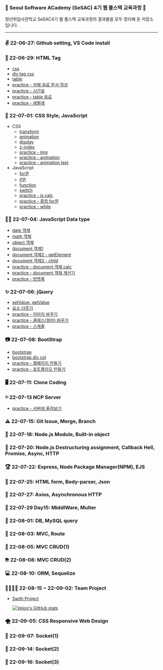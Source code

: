 <img style="height:15px;" src="https://img.shields.io/badge/HTML5-E34F26?style=flat-square&logo=HTML5&logoColor=white"/> <img style="height:15px;" src="https://img.shields.io/badge/CSS3-1572B6?style=flat-square&logo=CSS3&logoColor=white"/> <img style="height:15px;" src="https://img.shields.io/badge/JavaScript-F7DF1E?style=flat-square&logo=JavaScript&logoColor=black"/> <img style="height:15px;" src="https://img.shields.io/badge/jQuery-0769AD?style=flat-square&logo=jQuery&logoColor=white"/> <img style="height:15px;" src="https://img.shields.io/badge/JSON-000000?style=flat-square&logo=JSON&logoColor=white"/> <img style="height:15px;" src="https://img.shields.io/badge/Bootstrap-7952B3?style=flat-square&logo=Bootstrap&logoColor=white"/> <img style="height:15px;" src="https://img.shields.io/badge/React-61DAFB?style=flat-square&logo=React&logoColor=black"/> <img style="height:15px;" src="https://img.shields.io/badge/Node.js-339933?style=flat-square&logo=Node.js&logoColor=white"/> <img style="height:15px;" src="https://img.shields.io/badge/Django-092E20?style=flat-square&logo=Django&logoColor=white"/> <img style="height:15px;" src="https://img.shields.io/badge/MySQL-4479A1?style=flat-square&logo=MySQL&logoColor=white"/> <img style="height:15px;" src="https://img.shields.io/badge/NCP-03C75A?style=flat-square&logo=Naver&logoColor=white"/> <img style="height:15px;" src="https://img.shields.io/badge/AWS-232F3E?style=flat-square&logo=Amazon AWS&logoColor=white"/> <img style="height:15px;" src="https://img.shields.io/badge/VS code-007ACC?style=flat-square&logo=Visual Studio Code&logoColor=white"/> <img style="height:15px;" src="https://img.shields.io/badge/WebStorm-000000?style=flat-square&logo=WebStorm&logoColor=white"/> <a href="https://juoklee.notion.site/SeSAC4_web-2c1e9005137247e49087b386b6940b0f"><img style="height:15px;" src="https://img.shields.io/badge/Notion-000000?style=flat-square&logo=Notion&logoColor=white"/></a> <img style="height:15px;" src="https://img.shields.io/badge/Slack-4A154B?style=flat-square&logo=Slack&logoColor=white"/></a> </p>

### 🌱 Seoul Software ACademy (SeSAC) 4기 웹 풀스택 교육과정 🌱
청년취업사관학교 SeSAC4기 웹 풀스택 교육과정의 결과물을 모두 정리해 둔 저장소 입니다.
<hr/>

### ✌ 22-06-27: Github setting, VS Code install
### 💖 22-06-29: HTML Tag
* <a href="https://github.com/juoklee/SeSAC4_web/blob/master/week_1/220629_css.html">css</a><br/>
* <a href="https://github.com/juoklee/SeSAC4_web/blob/master/week_1/220629_css2.html">div tag css</a><br/>
* <a href="https://github.com/juoklee/SeSAC4_web/blob/master/week_1/220629_table.html">table</a><br/>
* <a href="https://github.com/juoklee/SeSAC4_web/blob/master/week_1/220629_ex01.html">practice - 카페 음료 문서 작성</a><br/>
* <a href="https://github.com/juoklee/SeSAC4_web/blob/master/week_1/220629_ex04.html">practice - 시간표</a><br/>
* <a href="https://github.com/juoklee/SeSAC4_web/blob/master/week_1/220629_ex05.html">practice - table 음료</a><br/>
* <a href="https://github.com/juoklee/SeSAC4_web/blob/master/week_1/220629_ex06.html">practice - 애벌레</a><br/>
### 🎱 22-07-01: CSS Style, JavaScript
* CSS
  - <a href="https://github.com/juoklee/SeSAC4_web/blob/master/week_1/220701_transform.html">transform</a><br/>
  - <a href="https://github.com/juoklee/SeSAC4_web/blob/master/week_1/220701_animation.html">animation</a><br/>
  - <a href="https://github.com/juoklee/SeSAC4_web/blob/master/week_1/220701_display.html">display</a><br/>
  - <a href="https://github.com/juoklee/SeSAC4_web/blob/master/week_1/220701_z-index.html">z-index</a><br/>
  - <a href="https://github.com/juoklee/SeSAC4_web/blob/master/week_1/220701_ex07.html">practice - img</a><br/>
  - <a href="https://github.com/juoklee/SeSAC4_web/blob/master/week_1/220701_ex08.html">practice - animation</a><br/>
  - <a href="https://github.com/juoklee/SeSAC4_web/blob/master/week_1/220701_ex09.html">practice - animation text</a><br/>
* JavaScript
  - <a href="https://github.com/juoklee/SeSAC4_web/blob/master/week_1/220701_js-for.html">for문</a><br/>
  - <a href="https://github.com/juoklee/SeSAC4_web/blob/master/week_1/220701_js-if.html">if문</a><br/>
  - <a href="https://github.com/juoklee/SeSAC4_web/blob/master/week_1/220701_js-function.html">function</a><br/>
  - <a href="https://github.com/juoklee/SeSAC4_web/blob/master/week_1/220701_js-switch.html">switch</a><br/>
  - <a href="https://github.com/juoklee/SeSAC4_web/blob/master/week_1/220701_js-ex10.html">practice - js calc</a><br/>
  - <a href="https://github.com/juoklee/SeSAC4_web/blob/master/week_1/220701_js-ex12.html">practice - 중첩 for문 </a><br/>
  - <a href="https://github.com/juoklee/SeSAC4_web/blob/master/week_1/220701_js-ex13.html">practice - while </a><br/>
### 🐱‍🚀 22-07-04: JavaScript Data type
- <a href="https://github.com/juoklee/SeSAC4_web/blob/master/week_1/220704_js_date.html">date 객체</a><br/>
- <a href="https://github.com/juoklee/SeSAC4_web/blob/master/week_2/220704_js_math.html">math 객체 </a><br/>
- <a href="https://github.com/juoklee/SeSAC4_web/blob/master/week_2/220704_js_object.html">object 객체 </a><br/>
- <a href="https://github.com/juoklee/SeSAC4_web/blob/master/week_2/220704_js_document1.html">document 객체1</a><br/>
- <a href="https://github.com/juoklee/SeSAC4_web/blob/master/week_2/220704_js_document2.html">document 객체2 - getElement</a><br/>
- <a href="https://github.com/juoklee/SeSAC4_web/blob/master/week_2/220704_js_document3.html">document 객체3 - child</a><br/>
- <a href="https://github.com/juoklee/SeSAC4_web/blob/master/week_2/220704_js_ex13.html">practice - document 객체 calc</a><br/>
- <a href="https://github.com/juoklee/SeSAC4_web/blob/master/week_2/220704_js_ex13_1.html">practice - document 객체 계산기</a><br/>
- <a href="https://github.com/juoklee/SeSAC4_web/blob/master/week_2/220704_js_ex14.html">practice - 방명록 </a><br/>
### ✨ 22-07-06: jQuery
- <a href="https://github.com/juoklee/SeSAC4_web/blob/master/week_2/220706_jquery.html">setValue, getValue</a><br/>
- <a href="https://github.com/juoklee/SeSAC4_web/blob/master/week_2/220706_jquery2.html">요소 다루기</a><br/>
- <a href="https://github.com/juoklee/SeSAC4_web/blob/master/week_2/220706_ex15.html">practice - 이미지 바꾸기</a><br/>
- <a href="https://github.com/juoklee/SeSAC4_web/blob/master/week_2/220706_ex16.html">practice - 클래스(컬러) 바꾸기</a><br/>
- <a href="https://github.com/juoklee/SeSAC4_web/blob/master/week_2/220706_ex17.html">practice - 스케줄</a><br/>
### 📷 22-07-08: BootStrap
- <a href="https://github.com/juoklee/SeSAC4_web/blob/master/week_2/220708_bootstrap.html">bootstrap</a><br/>
- <a href="https://github.com/juoklee/SeSAC4_web/blob/master/week_2/220708_bootstrap.html">bootstrap div col</a><br/>
- <a href="https://github.com/juoklee/SeSAC4_web/blob/master/week_2/220708_ex18.html">practice - 웹페이지 만들기</a><br/>
- <a href="https://github.com/juoklee/SeSAC4_web/blob/master/week_2/220708_ex19.html">practice - 포트폴리오 만들기</a><br/>
### 🖥 22-07-11: Clone Coding
### 💦 22-07-13 NCP Server
- <a href="https://github.com/juoklee/SeSAC4_web/blob/master/week_3/220713_server.html">practice - 서버에 올려보기</a><br/>
### ⚠ 22-07-15: Git Issue, Merge, Branch
### 🎁 22-07-18: Node.js Module, Built-in object
### 🎨 22-07-20: Node.js Destructuring assignment, Callback Hell, Promise, Async, HTTP
### 🏆 22-07-22: Express, Node Package Manager(NPM), EJS
### 🎯 22-07-25: HTML form, Body-parser, Json
### 💚 22-07-27: Axios, Asynchronous HTTP
### 💎 22-07-29 Day15: MiddlWare, Multer
### 🥽 22-08-01: DB, MySQL query
### 🎹 22-08-03: MVC, Route
### 🍤 22-08-05: MVC CRUD(1)
### ⛈ 22-08-08: MVC CRUD(2)
### 💻 22-08-10: ORM, Sequelize
### 👨‍👩‍👦‍👦 22-08-15 ~ 22-09-02: Team Project
* <a href="https://github.com/SeSAC43-Project/StudyWith">Swith Project</a><br/>

  [![Velog's GitHub stats](https://velog-readme-stats.vercel.app/api?name=jubby)](https://velog.io/@jubby/Swith-팀-프로젝트-회고록)
### 🌪 22-09-05: CSS Responsive Web Design
### 🎃 22-09-07: Socket(1)
### 🍕 22-09-14: Socket(2)
### 🥨 22-09-16: Socket(3)
